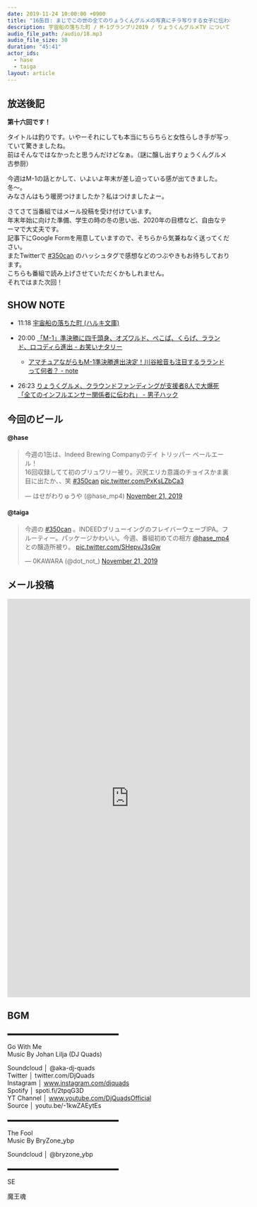 ```yaml
---
date: 2019-11-24 10:00:00 +0900
title: "16缶目: まじでこの世の全てのりょうくんグルメの写真にチラ写りする女子に伝われっ！"
description: 宇宙船の落ちた町 / M-1グランプリ2019 / りょうくんグルメTV についてトークしました。
audio_file_path: /audio/18.mp3
audio_file_size: 30
duration: "45:41"
actor_ids:
  - hase
  - taiga
layout: article
---
```


## 放送後記

__第十六回です！__

タイトルは釣りです。いやーそれにしても本当にちらちらと女性らしき手が写っていて驚きましたね。<br>
前はそんなではなかったと思うんだけどなぁ。（謎に醸し出すりょうくんグルメ古参厨）<br>

今週はM-1の話とかして、いよいよ年末が差し迫っている感が出てきました。冬〜。<br>
みなさんはもう暖房つけましたか？私はつけましたよー。<br>

さてさて当番組ではメール投稿を受け付けています。<br>
年末年始に向けた準備、学生の時の冬の思い出、2020年の目標など、自由なテーマで大丈夫です。<br>
記事下にGoogle Formを用意していますので、そちらから気兼ねなく送ってください。<br>
またTwitterで [#350can](https://twitter.com/search?q=%23350can&src=hashtag_click) のハッシュタグで感想などのつぶやきもお待ちしております。<br>
こちらも番組で読み上げさせていただくかもしれません。<br>
それではまた次回！

## SHOW NOTE

- 11:18 [宇宙船の落ちた町 (ハルキ文庫)](https://www.amazon.co.jp/%E5%AE%87%E5%AE%99%E8%88%B9%E3%81%AE%E8%90%BD%E3%81%A1%E3%81%9F%E7%94%BA-%E3%83%8F%E3%83%AB%E3%82%AD%E6%96%87%E5%BA%AB-%E6%A0%B9%E6%9C%AC%E8%81%A1%E4%B8%80%E9%83%8E/dp/475844305X)

- 20:00 [「M-1」準決勝に四千頭身、オズワルド、ぺこぱ、くらげ、ラランド、ロコディら進出 - お笑いナタリー](https://natalie.mu/owarai/news/356161)

    * [アマチュアながらもM-1準決勝進出決定！川谷絵音も注目するラランドって何者？ - note](https://note.mu/thinkingin_tokyo/n/nb76b2639a172)

- 26:23 [りょうくグルメ、クラウンドファンディングが支援者8人で大爆死「全てのインフルエンサー関係者に伝われ」 - 男子ハック](https://www.danshihack.com/2019/11/20/junp/uryo1113-cloud-founding.html)


## 今回のビール

#### @hase
<blockquote class="twitter-tweet"><p lang="ja" dir="ltr">今週の1缶は、Indeed Brewing Companyのデイ トリッパー ペールエール！<br>16回収録してて初のブリュワリー被り。沢尻エリカ意識のチョイスかま裏目に出たか、、笑 <a href="https://twitter.com/hashtag/350can?src=hash&amp;ref_src=twsrc%5Etfw">#350can</a> <a href="https://t.co/PxKsLZbCa3">pic.twitter.com/PxKsLZbCa3</a></p>&mdash; はせがわりゅうや (@hase_mp4) <a href="https://twitter.com/hase_mp4/status/1197510887302516737?ref_src=twsrc%5Etfw">November 21, 2019</a></blockquote> <script async src="https://platform.twitter.com/widgets.js" charset="utf-8"></script>

#### @taiga
<blockquote class="twitter-tweet"><p lang="ja" dir="ltr">今週の <a href="https://twitter.com/hashtag/350can?src=hash&amp;ref_src=twsrc%5Etfw">#350can</a> 。INDEEDブリューイングのフレイバーウェーブIPA。フルーティー。パッケージかわいい。今週、番組初めての相方 <a href="https://twitter.com/hase_mp4?ref_src=twsrc%5Etfw">@hase_mp4</a> との醸造所被り。 <a href="https://t.co/SHepvJ3sGw">pic.twitter.com/SHepvJ3sGw</a></p>&mdash; 0KAWARA (@dot_not_) <a href="https://twitter.com/dot_not_/status/1197511618503905280?ref_src=twsrc%5Etfw">November 21, 2019</a></blockquote> <script async src="https://platform.twitter.com/widgets.js" charset="utf-8"></script>

## メール投稿

<iframe src="https://docs.google.com/forms/d/e/1FAIpQLSfTZ99ZtY5BJtHk38i7c_p3AdF-uIGnOOsc6W05wV6L0MTAQg/viewform?embedded=true" width="550" height="900" frameborder="0" marginheight="0" marginwidth="0">読み込んでいます…</iframe>

## BGM
▬▬▬▬▬▬▬▬▬▬▬▬▬▬▬▬▬▬  

Go With Me  
Music By Johan Lilja (DJ Quads)  

Soundcloud │ @aka-dj-quads  
Twitter │ twitter.com/DjQuads  
Instagram │ www.instagram.com/djquads  
Spotify │ spoti.fi/2tpqG3D  
YT Channel │ www.youtube.com/DjQuadsOfficial  
Source │ youtu.be/-1kwZAEytEs  

▬▬▬▬▬▬▬▬▬▬▬▬▬▬▬▬▬▬  

The Fool  
Music By BryZone_ybp  

Soundcloud │ @bryzone_ybp  

▬▬▬▬▬▬▬▬▬▬▬▬▬▬▬▬▬▬  

SE

魔王魂
